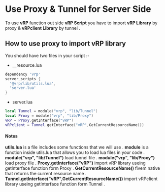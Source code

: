 # Use Proxy & Tunnel for Server Side
To use **vRP** function out side **vRP Script** you have to import **vRP Library** by proxy & **vRPclient Library** by  tunnel .
## How to use proxy to import vRP library
You should have two files in your script :-
* __resource.lua
```lua
dependency 'vrp'
server_scripts {
  '@vrp/lib/utils.lua',
  'server.lua'
}
```
* server.lua
```lua
local Tunnel = module("vrp", "lib/Tunnel")
local Proxy = module("vrp", "lib/Proxy")
vRP = Proxy.getInterface("vRP")
vRPclient = Tunnel.getInterface("vRP",GetCurrentResourceName())
```

#### Notes
**utils.lua** is a file includes some functions that we will use .
**module** is a function inside utils.lua that allows you to load lua files in your code .
**module("vrp", "lib/Tunnel")** load tunnel file .
**module("vrp", "lib/Proxy")** load proxy file .
**Proxy.getInterface("vRP")** import vRP library useing getInterface function form Proxy .
**GetCurrentResourceName()** fivem native that returns the current resource name .
**Tunnel.getInterface("vRP",GetCurrentResourceName())** import vRPclient library useing getInterface function form Tunnel .

